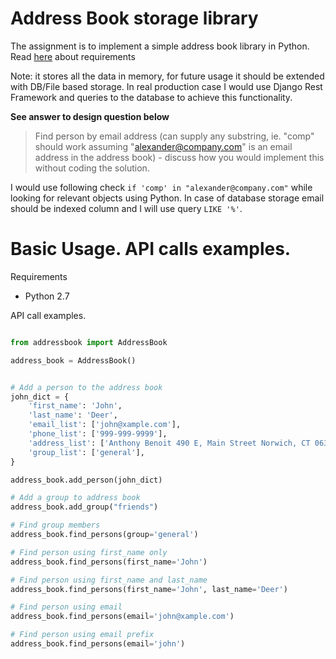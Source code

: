 Address Book storage library
================================
The assignment is to implement a simple address book library in Python.
Read [here](https://github.com/gingerpayments/hiring/blob/master/coding-assignments/python-address-book-assignment/python-address-book-assignment.rst#requirements) about requirements 

Note: it stores all the data in memory,  for future usage it should be extended with DB/File based storage.
In real production case I would use Django Rest Framework and queries to the database to achieve this functionality.


**See answer to design question below**

>Find person by email address (can supply any substring, ie. "comp" should work assuming "alexander@company.com" is an email address in the address book) - discuss how you would implement this without coding the solution.

I would use following check `if 'comp' in "alexander@company.com"` while looking for relevant objects using Python.
In case of database storage email should be indexed column and I will use query `LIKE '%'`.

Basic Usage. API calls examples.
================================

Requirements

- Python 2.7


API call examples.

``` python

from addressbook import AddressBook

address_book = AddressBook()


# Add a person to the address book
john_dict = {
    'first_name': 'John',
    'last_name': 'Deer',
    'email_list': ['john@xample.com'],
    'phone_list': ['999-999-9999'],
    'address_list': ['Anthony Benoit 490 E, Main Street Norwich, CT 06360, US'],
    'group_list': ['general'],
}

address_book.add_person(john_dict)

# Add a group to address book
address_book.add_group("friends")

# Find group members
address_book.find_persons(group='general')

# Find person using first_name only
address_book.find_persons(first_name='John')

# Find person using first_name and last_name
address_book.find_persons(first_name='John', last_name='Deer')

# Find person using email
address_book.find_persons(email='john@xample.com')

# Find person using email prefix
address_book.find_persons(email='john')
```
